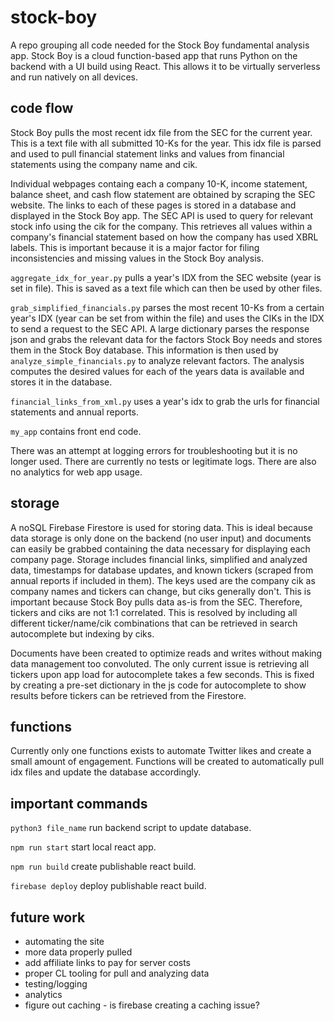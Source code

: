 # stock-boy

A repo grouping all code needed for the Stock Boy fundamental analysis app. Stock Boy is a cloud function-based app that runs Python on the backend with a UI build using React. This allows it to be virtually serverless and run natively on all devices.

## code flow

Stock Boy pulls the most recent idx file from the SEC for the current year. This is a text file with all submitted 10-Ks for the year. This idx file is parsed and used to pull financial statement links and values from financial statements using the company name and cik.

Individual webpages containg each a company 10-K, income statement, balance sheet, and cash flow statement are obtained by scraping the SEC website. The links to each of these pages is stored in a database and displayed in the Stock Boy app. The SEC API is used to query for relevant stock info using the cik for the company. This retrieves all values within a company's financial statement based on how the company has used XBRL labels. This is important because it is a major factor for filing inconsistencies and missing values in the Stock Boy analysis.

```aggregate_idx_for_year.py``` pulls a year's IDX from the SEC website (year is set in file). This is saved as a text file which can then be used by other files.

```grab_simplified_financials.py``` parses the most recent 10-Ks from a certain year's IDX (year can be set from within the file) and uses the CIKs in the IDX to send a request to the SEC API. A large dictionary parses the response json and grabs the relevant data for the factors Stock Boy needs and stores them in the Stock Boy database. This information is then used by ```analyze_simple_financials.py``` to analyze relevant factors. The analysis computes the desired values for each of the years data is available and stores it in the database.

```financial_links_from_xml.py``` uses a year's idx to grab the urls for financial statements and annual reports.

```my_app``` contains front end code.

There was an attempt at logging errors for troubleshooting but it is no longer used. There are currently no tests or legitimate logs. There are also no analytics for web app usage.

## storage

A noSQL Firebase Firestore is used for storing data. This is ideal because data storage is only done on the backend (no user input) and documents can easily be grabbed containing the data necessary for displaying each company page. Storage includes financial links, simplified and analyzed data, timestamps for database updates, and known tickers (scraped from annual reports if included in them). The keys used are the company cik as company names and tickers can change, but ciks generally don't. This is important because Stock Boy pulls data as-is from the SEC. Therefore, tickers and ciks are not 1:1 correlated. This is resolved by including all different ticker/name/cik combinations that can be retrieved in search autocomplete but indexing by ciks.

Documents have been created to optimize reads and writes without making data management too convoluted. The only current issue is retrieving all tickers upon app load for autocomplete takes a few seconds. This is fixed by creating a pre-set dictionary in the js code for autocomplete to show results before tickers can be retrieved from the Firestore.

## functions

Currently only one functions exists to automate Twitter likes and create a small amount of engagement. Functions will be created to automatically pull idx files and update the database accordingly.

## important commands

```python3 file_name``` run backend script to update database. 

```npm run start``` start local react app. 

```npm run build``` create publishable react build. 

```firebase deploy``` deploy publishable react build. 

## future work

* automating the site
* more data properly pulled
* add affiliate links to pay for server costs
* proper CL tooling for pull and analyzing data
* testing/logging
* analytics
* figure out caching - is firebase creating a caching issue?

